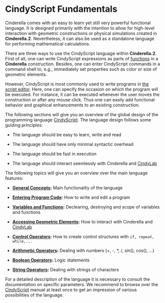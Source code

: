 #  CindyScript Fundamentals

Cinderella comes with an easy to learn yet still very powerful functional language.
It is designed primarily with the intention to allow for high-level interaction with geometric constructions or physical simulations created in **Cinderella.2**.
Nevertheless, it can also be used as a standalone language for performing mathematical calculations.

There are three ways to use the CindyScript language within **Cinderella.2**.
First of all, one can write CindyScript expressions as parts of [functions](Function_Plotting) in a **Cinderella** construction.
Besides, one can enter CindyScript commands in a command shell to, e.g., immediately set properties such as color or size of geometric elements.

However, CindyScript is most commonly used to write programs in [the script editor](The_CindyScript_Editor).
Here, one can specify the occasion on which the program will be executed.
For instance, it can be executed whenever the user moves the construction or after any mouse click.
Thus one can easily add functional behavior and graphical enhancements to an existing construction.

The following sections will give you an overview of the global design of the programming language [CindyScript](CindyScript).
The language design follows some guiding principles:

*  The language should be easy to learn, write and read

*  The language should have only minimal syntactic overhead

*  The language should be fast in execution

*  The language should interact seemlessly with Cinderella and [CindyLab](CindyLab)

The following topics will give you an overview over the main language features:

*  **[General Concepts](General_Concepts):**
Main functionality of the language

*  **[Entering Program Code](Entering_Program_Code):**
How to write and edit a program

*  **[Variables and Functions](Variables_and_Functions):**
Declearing, destroying and scope of variables and functions

*  **[Accessing Geometric Elements](Accessing_Geometric_Elements):**
How to interact with Cinderella and [CindyLab](CindyLab)

*  **[Control Operators](Control_Operators):**
How to create control structures with `if, repeat, while,...`

*  **[Arithmetic Operators](Arithmetic_Operators):**
Dealing with numbers (+, -, *, /, sin(), cos(), …)

*  **[Boolean Operators](Boolean_Operators):**
Logic statements

*  **[String Operators](String_Operators):**
Dealing with strings of characters

For a detailed description of the language it is necessary to consult the documentation on specific parameters.
We recommend to browse over the [CindyScript](CindyScript) manual at least once to get an impression of various possibilities of the language.
